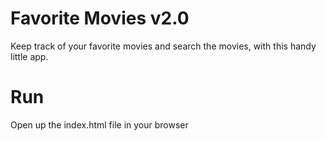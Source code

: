 # Favorite Movies v2.0

Keep track of your favorite movies and search the movies, with this handy little app.

# Run

Open up the index.html file in your browser
